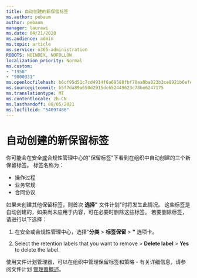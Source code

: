 ```yaml
---
title: 自动创建的新保留标签
ms.author: pebaum
author: pebaum
manager: laurawi
ms.date: 04/21/2020
ms.audience: admin
ms.topic: article
ms.service: o365-administration
ROBOTS: NOINDEX, NOFOLLOW
localization_priority: Normal
ms.custom:
- "1958"
- "9000331"
ms.openlocfilehash: b6cf95d51c7cd4914f6a69588fbf78ea0ba023b3ce8921b6efef6d97ab8bf66c
ms.sourcegitcommit: b5f7da89a650d2915dc652449623c78be6247175
ms.translationtype: MT
ms.contentlocale: zh-CN
ms.lasthandoff: 08/05/2021
ms.locfileid: "54097486"
---
```

# <a name="new-retention-labels-created-automatically"></a>自动创建的新保留标签

你可能会在安全[或](https://docs.microsoft.com/microsoft-365/compliance/file-plan-manager)合规性管理中心的"保留标签"下看到在组织中自动创建的三个新保留标签。 标签名称为：

- 操作过程
- 业务常规
- 合同协议

如果未创建其他保留标签，则首次 **选择"** 文件计划"时将发生此情况。 这些标签是自动创建的，如果尚未应用于内容，可在必要时删除这些标签。 若要删除标签，请进行以下选择：

1. 在安全或合规性管理中心，选择"**分类**  >  **标签保留**  >  **"** 选项卡。

1. Select the retention labels that you want to remove > **Delete label**  >  **Yes** to delete the label.

使用文件计划管理器，可以在组织中管理保留标签和策略 - 有关详细信息，请参阅文件计划 [管理器概述](https://docs.microsoft.com/microsoft-365/compliance/file-plan-manager)。